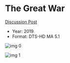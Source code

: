 # The Great War

[Discussion Post](https://www.avsforum.com/threads/bass-eq-for-filtered-movies.2995212/post-59242246)

* Year: 2019
* Format: DTS-HD MA 5.1

![img 0](https://i.imgur.com/4B5lPcu.jpg)

![img 1](https://i.imgur.com/l3vFd7S.png)

